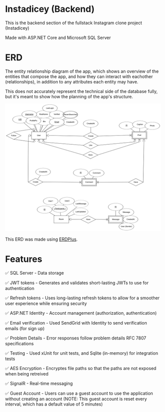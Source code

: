 # Instadicey (Backend)
This is the backend section of the fullstack Instagram clone project (Instadicey)

Made with ASP.NET Core and Microsoft SQL Server

# ERD
The entity relationship diagram of the app, which shows an overview of the entities that compose the app, and how they can interact with eachother (relationships), in addition to any attributes each entity may have.

This does not accurately represent the technical side of the database fully, but it's meant to show how the planning of the app's structure.

![ERD](ERD.png "The ERD")

This ERD was made using [ERDPlus](https://erdplus.com/).

# Features
✅ SQL Server - Data storage

✅ JWT tokens - Generates and validates short-lasting JWTs to use for authentication

✅ Refresh tokens - Uses long-lasting refresh tokens to allow for a smoother user experience while ensuring security

✅ ASP.NET Identity - Account management (authorization, authentication)

✅ Email verification - Used SendGrid with Identity to send verification emails (for sign up)

✅ Problem Details - Error responses follow problem details RFC 7807 specifications

✅ Testing - Used xUnit for unit tests, and Sqlite (in-memory) for integration tests

✅ AES Encryption - Encryptes file paths so that the paths are not exposed when being retreived

✅ SignalR - Real-time messaging

✅ Guest Account - Users can use a guest account to use the application without creating an account (NOTE: This guest account is reset every interval, which has a default value of 5 minutes)